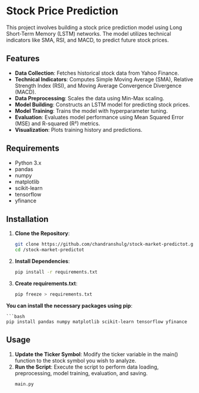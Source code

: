 # Stock Price Prediction 

This project involves building a stock price prediction model using Long Short-Term Memory (LSTM) networks. The model utilizes technical indicators like SMA, RSI, and MACD, to predict future stock prices.

## Features

- **Data Collection**: Fetches historical stock data from Yahoo Finance.
- **Technical Indicators**: Computes Simple Moving Average (SMA), Relative Strength Index (RSI), and Moving Average Convergence Divergence (MACD).
- **Data Preprocessing**: Scales the data using Min-Max scaling.
- **Model Building**: Constructs an LSTM model for predicting stock prices.
- **Model Training**: Trains the model with hyperparameter tuning.
- **Evaluation**: Evaluates model performance using Mean Squared Error (MSE) and R-squared (R²) metrics.
- **Visualization**: Plots training history and predictions.

## Requirements

- Python 3.x
- pandas
- numpy
- matplotlib
- scikit-learn
- tensorflow
- yfinance

## Installation

1. **Clone the Repository**:

     ```bash
    git clone https://github.com/chandranshulg/stock-market-predictot.git
    cd /stock-market-predictot

2. **Install Dependencies**:

   ```bash
   pip install -r requirements.txt
   
3. **Create requirements.txt**:

   ```bash
   pip freeze > requirements.txt

**You can install the necessary packages using pip**:

    ```bash
    pip install pandas numpy matplotlib scikit-learn tensorflow yfinance


## Usage

1. **Update the Ticker Symbol**: Modify the ticker variable in the main() function to the stock symbol you wish to analyze.
2. **Run the Script**: Execute the script to perform data loading, preprocessing, model training, evaluation, and saving.  
   ```bash
   main.py
